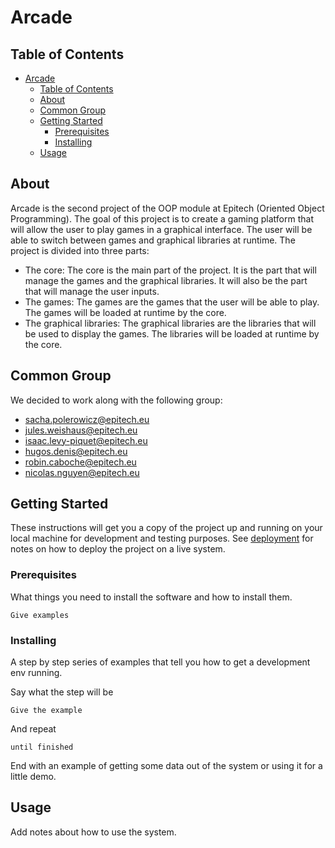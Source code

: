 # Arcade

## Table of Contents

- [Arcade](#arcade)
  - [Table of Contents](#table-of-contents)
  - [About](#about)
  - [Common Group](#common-group)
  - [Getting Started](#getting-started)
    - [Prerequisites](#prerequisites)
    - [Installing](#installing)
  - [Usage](#usage)

## About<a name = "about"></a>

Arcade is the second project of the OOP module at Epitech (Oriented Object Programming). The goal of this project is to create a gaming platform that will allow the user to play games in a graphical interface. The user will be able to switch between games and graphical libraries at runtime. The project is divided into three parts:
  - The core: The core is the main part of the project. It is the part that will manage the games and the graphical libraries. It will also be the part that will manage the user inputs.
  - The games: The games are the games that the user will be able to play. The games will be loaded at runtime by the core.
  - The graphical libraries: The graphical libraries are the libraries that will be used to display the games. The libraries will be loaded at runtime by the core.

## Common Group

We decided to work along with the following group:
  - [sacha.polerowicz@epitech.eu](https://github.com/Sachaplr)
  - [jules.weishaus@epitech.eu](https://github.com/ImPoulpitos)
  - [isaac.levy-piquet@epitech.eu](https://www.youtube.com/watch?v=dQw4w9WgXcQ)
  - [hugos.denis@epitech.eu]()
  - [robin.caboche@epitech.eu]()
  - [nicolas.nguyen@epitech.eu]()

## Getting Started<a name = "getting_started"></a>

These instructions will get you a copy of the project up and running on your local machine for development and testing purposes. See [deployment](#deployment) for notes on how to deploy the project on a live system.

### Prerequisites

What things you need to install the software and how to install them.

```
Give examples
```

### Installing

A step by step series of examples that tell you how to get a development env running.

Say what the step will be

```
Give the example
```

And repeat

```
until finished
```

End with an example of getting some data out of the system or using it for a little demo.

## Usage<a name = "usage"></a>

Add notes about how to use the system.
